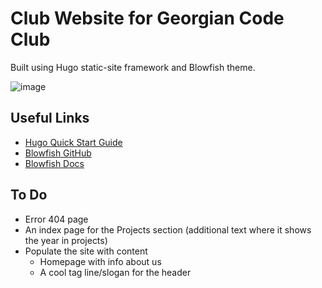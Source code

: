 # Club Website for Georgian Code Club

Built using Hugo static-site framework and Blowfish theme.

![image](https://user-images.githubusercontent.com/93152029/191831646-f74d4d45-fc7b-4697-84da-f3bbca530939.png)

## Useful Links

- [Hugo Quick Start Guide](https://gohugo.io/getting-started/quick-start/)
- [Blowfish GitHub](https://github.com/nunocoracao/blowfish)
- [Blowfish Docs](https://nunocoracao.github.io/blowfish/docs/)

## To Do

- Error 404 page
- An index page for the Projects section (additional text where it shows the year in projects)
- Populate the site with content
    - Homepage with info about us
    - A cool tag line/slogan for the header
